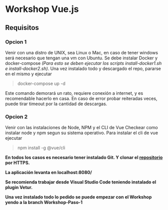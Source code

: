 # Workshop Vue.js

## Requisitos

### Opcion 1
Venir con una distro de UNIX, sea Linux o Mac, en caso de tener windows será necesario que tengan una vm con Ubuntu. Se debe instalar Docker y docker-compose *(Para esto se deben ejecutar los scripts install-docker1.sh e install-docker2.sh)*.
Una vez instalado todo y descargado el repo, pararse en el mismo y ejecutar

> docker-compose up -d

Este comando demorará un rato, requiere conexión a internet, y es recomendable hacerlo en casa. En caso de error probar reiteradas veces, puede tirar timeout por la cantidad de descargas.

### Opcion 2
Venir con las instalaciones de Node, NPM y el CLI de Vue
Checkear como instalar node y npm segun su sistema operativo. Para instalar el cli de vue ejecutar
> npm install -g @vue/cli

**En todos los casos es necesario tener instalado Git. Y clonar el [repositorio](https://gitlab.cysonline.com.ar/CAPACITACIONES/smonkeyfy) por HTTPS.**

**La aplicación levanta en localhost:8080/**

**Se recomienda trabajar desde Visual Studio Code teniendo instalado el plugin Vetur.**

**Una vez instalado todo lo pedido se puede empezar con el Workshop yendo a la branch Workshop-Paso-1**

